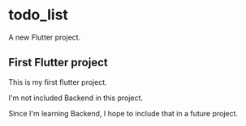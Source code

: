 # todo_list

A new Flutter project.

## First Flutter project

This is my first flutter project.

I'm not included Backend in this project.

Since I'm learning Backend, I hope to include that in a future project.
